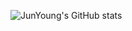 ![JunYoung's GitHub stats](https://github-readme-stats.vercel.app/api?username=JunYoungkKwon&show_icons=true&theme=default)

<!--
**JunYoungkKwon/JunYoungkKwon** is a ✨ _special_ ✨ repository because its `README.md` (this file) appears on your GitHub profile.

Here are some ideas to get you started:

- 🔭 I’m currently working on ...
- 🌱 I’m currently learning ...
- 👯 I’m looking to collaborate on ...
- 🤔 I’m looking for help with ...
- 💬 Ask me about ...
- 📫 How to reach me: ...
- 😄 Pronouns: ...
- ⚡ Fun fact: ...
-->

